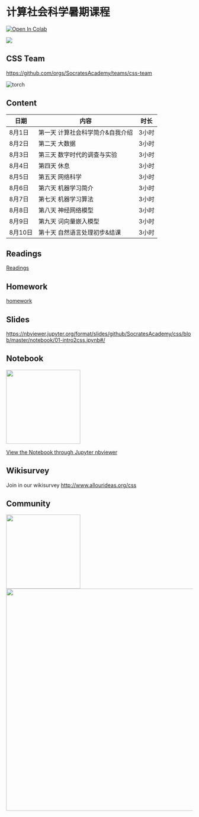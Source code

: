 # 计算社会科学暑期课程

[![Open In Colab](https://colab.research.google.com/assets/colab-badge.svg)](https://colab.research.google.com/github/SocratesAcademy/css/blob/master/notebook/0-content.ipynb)

![](./assets/chengjun.png)


## CSS Team

https://github.com/orgs/SocratesAcademy/teams/css-team


![torch](/assets/torch.gif)

## Content


| 日期     | 内容                                    | 时长   |
| -------- | --------------------------------------- | ------ |
| 8月1日  | 第一天 计算社会科学简介&自我介绍   | 3小时  |
| 8月2日 | 第二天 大数据        | 3小时  |
| 8月3日  | 第三天 数字时代的调查与实验 | 3小时  |
| 8月4日 | 第四天 休息       | 3小时  |
| 8月5日  | 第五天 网络科学 | 3小时  |
| 8月6日 | 第六天 机器学习简介   | 3小时  |
| 8月7日 | 第七天 机器学习算法    | 3小时 |
| 8月8日 | 第八天 神经网络模型      | 3小时 |
| 8月9日 | 第九天 词向量嵌入模型  | 3小时 |
| 8月10日 | 第十天 自然语言处理初步&结课       | 3小时  |

<!-- #region -->

## Readings 

[Readings](syllabus.pdf)


## Homework

[homework](/homework/)

## Slides

https://nbviewer.jupyter.org/format/slides/github/SocratesAcademy/css/blob/master/notebook/01-intro2css.ipynb#/

## Notebook

<div><img src=/assets/nav_logo.svg width = 200px></div>


[View the Notebook through Jupyter nbviewer](https://nbviewer.jupyter.org/github/SocratesAcademy/css/tree/master/notebook/)


## Wikisurvey

Join in our wikisurvey http://www.allourideas.org/css

## Community

<div><img src=https://user-images.githubusercontent.com/543384/126108987-92c541d0-4242-49f6-9423-549bc65582a9.png width = 200px></div>

<div><img src=/assets/khan_mov.gif width = 600px></div>

<!-- #endregion -->
